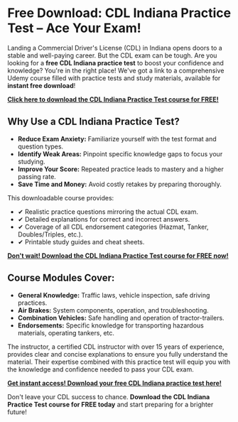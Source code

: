 # Free Download: CDL Indiana Practice Test – Ace Your Exam!

Landing a Commercial Driver's License (CDL) in Indiana opens doors to a stable and well-paying career. But the CDL exam can be tough. Are you looking for a **free CDL Indiana practice test** to boost your confidence and knowledge? You're in the right place! We've got a link to a comprehensive Udemy course filled with practice tests and study materials, available for **instant free download**!

[**Click here to download the CDL Indiana Practice Test course for FREE!**](https://udemywork.com/cdl-indiana-practice-test)

## Why Use a CDL Indiana Practice Test?

*   **Reduce Exam Anxiety:** Familiarize yourself with the test format and question types.
*   **Identify Weak Areas:** Pinpoint specific knowledge gaps to focus your studying.
*   **Improve Your Score:** Repeated practice leads to mastery and a higher passing rate.
*   **Save Time and Money:** Avoid costly retakes by preparing thoroughly.

This downloadable course provides:

*   ✔ Realistic practice questions mirroring the actual CDL exam.
*   ✔ Detailed explanations for correct and incorrect answers.
*   ✔ Coverage of all CDL endorsement categories (Hazmat, Tanker, Doubles/Triples, etc.).
*   ✔ Printable study guides and cheat sheets.

[**Don't wait! Download the CDL Indiana Practice Test course for FREE now!**](https://udemywork.com/cdl-indiana-practice-test)

## Course Modules Cover:

*   **General Knowledge:** Traffic laws, vehicle inspection, safe driving practices.
*   **Air Brakes:** System components, operation, and troubleshooting.
*   **Combination Vehicles:** Safe handling and operation of tractor-trailers.
*   **Endorsements:** Specific knowledge for transporting hazardous materials, operating tankers, etc.

The instructor, a certified CDL instructor with over 15 years of experience, provides clear and concise explanations to ensure you fully understand the material. Their expertise combined with this practice test will equip you with the knowledge and confidence needed to pass your CDL exam.

[**Get instant access! Download your free CDL Indiana practice test here!**](https://udemywork.com/cdl-indiana-practice-test)

Don't leave your CDL success to chance. **Download the CDL Indiana Practice Test course for FREE today** and start preparing for a brighter future!
